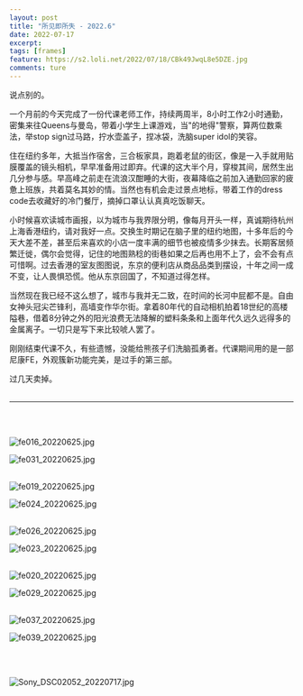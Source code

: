 ```yaml
---
layout: post
title: "所见即所失 - 2022.6"
date: 2022-07-17
excerpt: 
tags: [frames]
feature: https://s2.loli.net/2022/07/18/CBk49JwqL8e5DZE.jpg
comments: ture
---
```


说点别的。

一个月前的今天完成了一份代课老师工作，持续两周半，8小时工作2小时通勤，密集来往Queens与曼岛，带着小学生上课游戏，当"的地得"警察，算两位数乘法，举stop sign过马路，拧水壶盖子，捏冰袋，洗脑super idol的笑容。

住在纽约多年，大抵当作宿舍，三合板家具，跑着老鼠的街区，像是一入手就用贴膜覆盖的镜头相机，早早准备用过即弃。代课的这大半个月，穿梭其间，居然生出几分参与感。早高峰之前走在流浪汉酣睡的大街，夜幕降临之前加入通勤回家的疲惫上班族，共着莫名其妙的情。当然也有机会走过景点地标，带着工作的dress code去收藏好的冷门餐厅，摘掉口罩认认真真吃饭聊天。

小时候喜欢读城市画报，以为城市与我界限分明，像每月开头一样，真诚期待杭州上海香港纽约，请对我好一点。交换生时期记在脑子里的纽约地图，十多年后的今天大差不差，甚至后来喜欢的小店一度丰满的细节也被疫情多少抹去。长期客居频繁迁徙，偶尔会觉得，记住的地图熟稔的街巷如果之后再也用不上了，会不会有点可惜啊。过去香港的室友图图说，东京的便利店从商品品类到摆设，十年之间一成不变，让人畏惧恐慌。他从东京回国了，不知道过得怎样。

当然现在我已经不这么想了，城市与我并无二致，在时间的长河中屁都不是。自由女神头冠尖芒锋利，高墙变作华尔街。拿着80年代的自动相机拍着18世纪的高楼隘巷，借着8分钟之外的阳光浪费无法降解的塑料条条和上面年代久远久远得多的金属离子。一切只是写下来比较唬人罢了。

刚刚结束代课不久，有些遗憾，没能给熊孩子们洗脑孤勇者。代课期间用的是一部尼康FE，外观簇新功能完美，是过手的第三部。

过几天卖掉。
<br>
<br>

---

<br>
<br>

![fe016_20220625.jpg](https://s2.loli.net/2022/07/18/V4uMQ2WhdeCarcE.jpg)

![fe031_20220625.jpg](https://s2.loli.net/2022/07/18/DiwnNxOqVF2BASE.jpg)
<br>
<br>

![fe019_20220625.jpg](https://s2.loli.net/2022/07/18/JHoXs6TlzkhSI8E.jpg)

![fe024_20220625.jpg](https://s2.loli.net/2022/07/18/PmL5ygM8JToke6f.jpg)
<br>
<br>

![fe026_20220625.jpg](https://s2.loli.net/2022/07/18/gIbOU57s9ewHxLk.jpg)

![fe023_20220625.jpg](https://s2.loli.net/2022/07/18/zXV7UmIipbw9S3g.jpg)
<br>
<br>

![fe020_20220625.jpg](https://s2.loli.net/2022/07/18/1p7wRFCZ5fMsLjx.jpg)

![fe029_20220625.jpg](https://s2.loli.net/2022/07/18/TF5buSln7wDfVc8.jpg)
<br>
<br>

![fe037_20220625.jpg](https://s2.loli.net/2022/07/18/z1GLHgWJXkevKci.jpg)

![fe039_20220625.jpg](https://s2.loli.net/2022/07/18/1zjUG4XTs5uVvSh.jpg)

<br>
<br>

![Sony_DSC02052_20220717.jpg](https://s2.loli.net/2022/07/18/CBk49JwqL8e5DZE.jpg)
